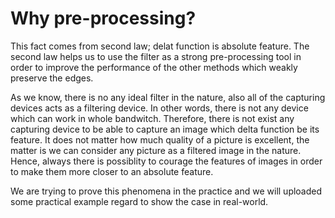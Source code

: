 # Why pre-processing?
This fact comes from second law; delat function is absolute feature. The second law helps us to use the filter as a strong pre-processing tool in order to improve the performance of the other methods which weakly preserve the edges.

As we know, there is no any ideal filter in the nature, also all of the capturing devices acts as a filtering device. In other words, there is not any device which can work in whole bandwitch. Therefore, there is not exist any capturing device to be able to capture an image which delta function be its feature. It does not matter how much quality of a picture is excellent, the matter is we can consider any picture as a filtered image in the nature. Hence, always there is possiblity to courage the features of images in order to make them more closer to an absolute feature.

We are trying to prove this phenomena in the practice and we will uploaded some practical example regard to show the case in real-world.
